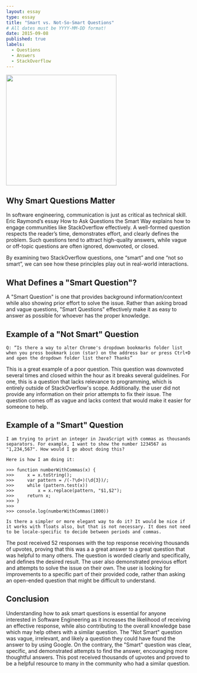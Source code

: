 ```yaml
---
layout: essay
type: essay
title: "Smart vs. Not-So-Smart Questions"
# All dates must be YYYY-MM-DD format!
date: 2015-09-08
published: true
labels:
  - Questions
  - Answers
  - StackOverflow
---
```


<img width="300px" class="rounded float-start pe-4" src="https://cdn.theatlantic.com/thumbor/YkbWqaBwhGNnrY6cAjSCQB105fI=/0x102:4792x2598/1200x625/media/img/mt/2023/01/Dumb_Questions_02/original.jpg">



## Why Smart Questions Matter

In software engineering, communication is just as critical as technical skill. Eric Raymond’s essay How to Ask Questions the Smart Way explains how to engage communities like StackOverflow effectively. A well-formed question respects the reader’s time, demonstrates effort, and clearly defines the problem. Such questions tend to attract high-quality answers, while vague or off-topic questions are often ignored, downvoted, or closed.

By examining two StackOverflow questions, one “smart” and one “not so smart”, we can see how these principles play out in real-world interactions.

## What Defines a "Smart Question"?
A "Smart Question" is one that provides background information/context while also showing prior effort to solve the issue. Rather than asking broad and vague questions, "Smart Questions" effectively make it as easy to answer as possible for whoever has the proper knowledge. 

## Example of a "Not Smart" Question
```
Q: “Is there a way to alter Chrome's dropdown bookmarks folder list when you press bookmark icon (star) on the address bar or press Ctrl+D and open the dropdown folder list there? Thanks”
```

This is a great example of a poor question. This question was downvoted several times and closed within the hour as it breaks several guidelines. For one, this is a question that lacks relevance to programming, which is entirely outside of StackOverflow's scope. Additionally. the user did not provide any information on their prior attempts to fix their issue. The question comes off as vague and lacks context that would make it easier for someone to help.


## Example of a "Smart" Question
```
I am trying to print an integer in JavaScript with commas as thousands separators. For example, I want to show the number 1234567 as "1,234,567". How would I go about doing this?

Here is how I am doing it:

>>> function numberWithCommas(x) {
>>>     x = x.toString();
>>>     var pattern = /(-?\d+)(\d{3})/;
>>>     while (pattern.test(x))
>>>         x = x.replace(pattern, "$1,$2");
>>>     return x;
>>> }
>>>
>>> console.log(numberWithCommas(1000))

Is there a simpler or more elegant way to do it? It would be nice if it works with floats also, but that is not necessary. It does not need to be locale-specific to decide between periods and commas.
```
 
The post received 52 responses with the top response receiving thousands of upvotes, proving that this was a a great answer to a great question that was helpful to many others. The question is worded clearly and specifically, and defines the desired result. The user also demonstrated previous effort and attempts to solve the issue on their own. The user is looking for improvements to a specific part of their provided code, rather than asking an open-ended question that might be difficult to understand.



## Conclusion

Understanding how to ask smart questions is essential for anyone interested in Software Engineering as it increases the likelihood of receiving an effective response, while also contributing to the overall knowledge base which may help others with a similar question. The "Not Smart" question was vague, irrelevant, and likely a question they could have found the answer to by using Google. On the contrary, the "Smart" question was clear, specific, and demonstrated attempts to find the answer, encouraging more thoughtful answers. This post received thousands of upvotes and proved to be a helpful resource to many in the community who had a similar question. 

